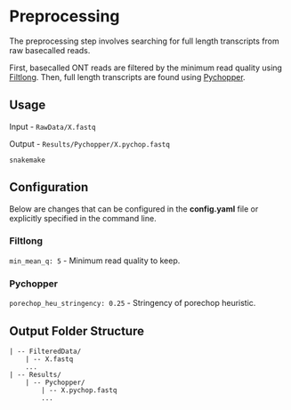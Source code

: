 # Preprocessing

The preprocessing step involves searching for full length transcripts from raw basecalled reads.

First, basecalled ONT reads are filtered by the minimum read quality using [Filtlong](https://github.com/rrwick/Filtlong/). Then, full length transcripts are found using [Pychopper](https://github.com/nanoporetech/pychopper).

## Usage

Input - `RawData/X.fastq`

Output - `Results/Pychopper/X.pychop.fastq`

`snakemake`

## Configuration

Below are changes that can be configured in the **config.yaml** file or explicitly specified in the command line.

### Filtlong

`min_mean_q: 5` - Minimum read quality to keep.

### Pychopper

`porechop_heu_stringency: 0.25` - Stringency of porechop heuristic.

## Output Folder Structure

```
| -- FilteredData/
    | -- X.fastq
    ...
| -- Results/
    | -- Pychopper/
        | -- X.pychop.fastq
        ...
```
